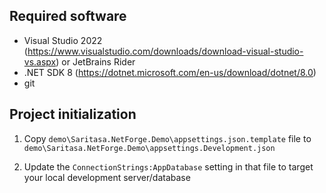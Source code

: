 ## Required software

- Visual Studio 2022 (https://www.visualstudio.com/downloads/download-visual-studio-vs.aspx) or JetBrains Rider
- .NET SDK 8 (https://dotnet.microsoft.com/en-us/download/dotnet/8.0)
- git

## Project initialization

1. Copy `demo\Saritasa.NetForge.Demo\appsettings.json.template` file to `demo\Saritasa.NetForge.Demo\appsettings.Development.json`

2. Update the `ConnectionStrings:AppDatabase` setting in that file to target your local development server/database
